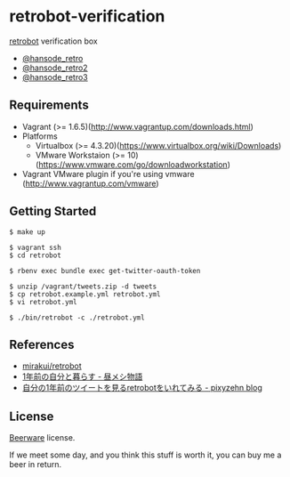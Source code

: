 retrobot-verification
=====================

[retrobot](https://github.com/mirakui/retrobot) verification box

+ [@hansode_retro](https://twitter.com/hansode_retro)
+ [@hansode_retro2](https://twitter.com/hansode_retro2)
+ [@hansode_retro3](https://twitter.com/hansode_retro3)

Requirements
------------

+ Vagrant (>= 1.6.5)(http://www.vagrantup.com/downloads.html)
+ Platforms
  + Virtualbox (>= 4.3.20)(https://www.virtualbox.org/wiki/Downloads)
  + VMware Workstaion (>= 10)(https://www.vmware.com/go/downloadworkstation)
+ Vagrant VMware plugin if you're using vmware (http://www.vagrantup.com/vmware)

Getting Started
---------------

```
$ make up
```

```
$ vagrant ssh
$ cd retrobot
```

```
$ rbenv exec bundle exec get-twitter-oauth-token

$ unzip /vagrant/tweets.zip -d tweets
$ cp retrobot.example.yml retrobot.yml
$ vi retrobot.yml

$ ./bin/retrobot -c ./retrobot.yml
```

References
----------

+ [mirakui/retrobot](https://github.com/mirakui/retrobot)
+ [1年前の自分と暮らす - 昼メシ物語](http://blog.mirakui.com/entry/2014/01/25/174428)
+ [自分の1年前のツイートを見るretrobotをいれてみる - pixyzehn blog](http://rikei-webmemo.hateblo.jp/entry/2014/03/15/103512)

License
-------

[Beerware](http://en.wikipedia.org/wiki/Beerware) license.

If we meet some day, and you think this stuff is worth it, you can buy me a beer in return.
